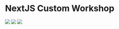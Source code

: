 # NextJS Custom Workshop

[//]: # (VERSIONS)

[<img src="https://img.shields.io/static/v1?style=for-the-badge&label=%40atls%2Fcode-service&message=0.0.16&labelColor=ECEEF5&color=D7DCEB">](https://npmjs.com/package/@atls/code-service)  [<img src="https://img.shields.io/static/v1?style=for-the-badge&label=%40atls%2Fschematics&message=0.0.13&labelColor=ECEEF5&color=D7DCEB">](https://npmjs.com/package/@atls/schematics)  [<img src="https://img.shields.io/static/v1?style=for-the-badge&label=%40atls%2Fnext-identity-integration&message=0.0.9&labelColor=354247&color=1D282D">](https://npmjs.com/package/@atls/next-identity-integration)  

[//]: # (VERSIONS)
